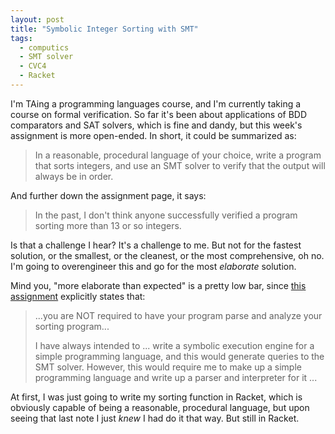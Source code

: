 ```yaml
---
layout: post
title: "Symbolic Integer Sorting with SMT"
tags:
  - computics
  - SMT solver
  - CVC4
  - Racket
---
```


I'm TAing a programming languages course, and I'm currently taking a course on formal verification.
So far it's been about applications of BDD comparators and SAT solvers, which is fine and dandy, but this week's assignment is more open-ended.
In short, it could be summarized as:

> In a reasonable, procedural language of your choice, write a program that sorts integers, and use an SMT solver to verify that the output will always be in order.

And further down the assignment page, it says:

> In the past, I don't think anyone successfully verified a program sorting more than 13 or so integers.

Is that a challenge I hear?
It's a challenge to me.
But not for the fastest solution, or the smallest, or the cleanest, or the most comprehensive, oh no.
I'm going to overengineer this and go for the most _elaborate_ solution.

<!--more-->

Mind you, "more elaborate than expected" is a pretty low bar, since [this assignment](https://www.cs.ubc.ca/~ajh/courses/cpsc513/assign-smt/index.html) explicitly states that:

> ...you are NOT required to have your program parse and analyze your sorting program...
>
> I have always intended to ... write a symbolic execution engine for a simple programming language, and this would generate queries to the SMT solver. However, this would require me to make up a simple programming language and write up a parser and interpreter for it ...

At first, I was just going to write my sorting function in Racket, which is obviously capable of being a reasonable, procedural language, but upon seeing that last note I just _knew_ I had do it that way. But still in Racket.